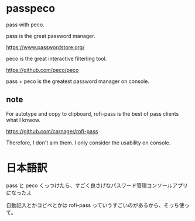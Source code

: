 # passpeco
pass with peco.

pass is the great password manager.

  https://www.passwordstore.org/

peco is the great interactive filterling tool.

  https://github.com/peco/peco

pass + peco is the greatest password manager on console.

## note

For autotype and copy to clipboard, rofi-pass is the best of pass clients what I knwow.

  https://github.com/carnager/rofi-pass

Therefore, I don't aim them. I only consider the usability on console.

# 日本語訳

pass と peco くっつけたら、すごく良さげなパスワード管理コンソールアプリになったよ

自動記入とかコピペとかは rofi-pass っていうすごいのがあるから、そっち使って。


